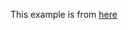 This example is from [here](https://github.com/tech-tong/solid-principles/tree/master/src/main/java/com/techtong/solid/lsp)
